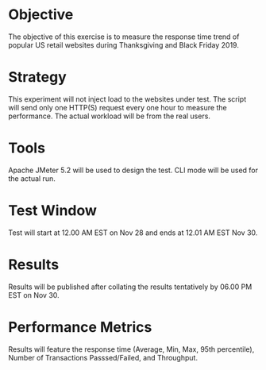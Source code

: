 # Objective

The objective of this exercise is to measure the response time trend of popular US retail websites during Thanksgiving and Black Friday 2019.

# Strategy

This experiment will not inject load to the websites under test. The script will send only one HTTP(S) request every one hour to measure the performance. The actual workload will be from the real users. 

# Tools

Apache JMeter 5.2 will be used to design the test. CLI mode will be used for the actual run.

# Test Window

Test will start at 12.00 AM EST on Nov 28 and ends at 12.01 AM EST Nov 30.

# Results

Results will be published after collating the results tentatively by 06.00 PM EST on Nov 30.

# Performance Metrics

Results will feature the response time (Average, Min, Max, 95th percentile), Number of Transactions Passsed/Failed, and Throughput.
